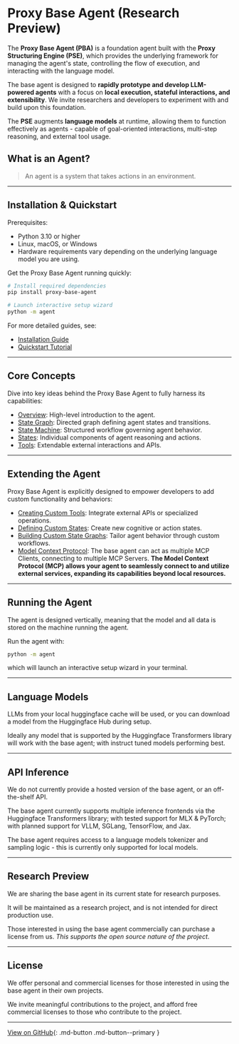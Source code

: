 # Proxy Base Agent (Research Preview)

The **Proxy Base Agent (PBA)** is a foundation agent built with the **Proxy Structuring Engine (PSE)**, which provides the underlying framework for managing the agent's state, controlling the flow of execution, and interacting with the language model.

The base agent is designed to **rapidly prototype and develop LLM-powered agents** with a focus on **local execution, stateful interactions, and extensibility**. We invite researchers and developers to experiment with and build upon this foundation.

The **PSE** augments **language models** at runtime, allowing them to function effectively as agents - capable of goal-oriented interactions, multi-step reasoning, and external tool usage.

## What is an Agent?

> An agent is a system that takes actions in an environment.

---
## Installation & Quickstart

Prerequisites:

- Python 3.10 or higher
- Linux, macOS, or Windows
- Hardware requirements vary depending on the underlying language model you are using.

Get the Proxy Base Agent running quickly:

```bash
# Install required dependencies
pip install proxy-base-agent

# Launch interactive setup wizard
python -m agent
```

For more detailed guides, see:

- [Installation Guide](getting-started/installation.md)
- [Quickstart Tutorial](getting-started/quickstart.md)

---

## Core Concepts

Dive into key ideas behind the Proxy Base Agent to fully harness its capabilities:

- [Overview](concepts/overview.md): High-level introduction to the agent.
- [State Graph](concepts/state-graph.md): Directed graph defining agent states and transitions.
- [State Machine](concepts/state-machine.md): Structured workflow governing agent behavior.
- [States](concepts/states.md): Individual components of agent reasoning and actions.
- [Tools](concepts/tools.md): Extendable external interactions and APIs.

---

## Extending the Agent

Proxy Base Agent is explicitly designed to empower developers to add custom functionality and behaviors:

- [Creating Custom Tools](extending/custom-tools.md): Integrate external APIs or specialized operations.
- [Defining Custom States](extending/custom-states.md): Create new cognitive or action states.
- [Building Custom State Graphs](extending/custom-state-graphs.md): Tailor agent behavior through custom workflows.
- [Model Context Protocol](extending/model-context-protocol.md): The base agent can act as multiple MCP Clients, connecting to multiple MCP Servers. **The Model Context Protocol (MCP) allows your agent to seamlessly connect to and utilize external services, expanding its capabilities beyond local resources.**

---

## Running the Agent

The agent is designed vertically, meaning that the model and all data is stored on the machine running the agent.

Run the agent with:

```bash
python -m agent
```

which will launch an interactive setup wizard in your terminal.

---

## Language Models

LLMs from your local huggingface cache will be used, or you can download a model from the Huggingface Hub during setup.

Ideally any model that is supported by the Huggingface Transformers library will work with the base agent; with instruct tuned models performing best.

---

## API Inference

We do not currently provide a hosted version of the base agent, or an off-the-shelf API.

The base agent currently supports multiple inference frontends via the Huggingface Transformers library; with tested support for MLX & PyTorch; with planned support for VLLM, SGLang, TensorFlow, and Jax.

The base agent requires access to a language models tokenizer and sampling logic - this is currently only supported for local models.

---

## Research Preview

We are sharing the base agent in its current state for research purposes.

It will be maintained as a research project, and is not intended for direct production use.

Those interested in using the base agent commercially can purchase a license from us.
*This supports the open source nature of the project*.

---

## License

We offer personal and commercial licenses for those interested in using the base agent in their own projects.

We invite meaningful contributions to the project, and afford free commercial licenses to those who contribute to the project.

---

[View on GitHub](https://github.com/TheProxyCompany/proxy-base-agent){: .md-button .md-button--primary }
